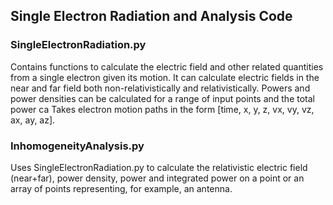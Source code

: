 ## Single Electron Radiation and Analysis Code
### SingleElectronRadiation.py
Contains functions to calculate the electric field and other related quantities from a single electron given its motion.  It can calculate electric fields in the near and far field both non-relativistically and relativistically.  Powers and power densities can be calculated for a range of input points and the total power ca
Takes electron motion paths in the form
[time, x, y, z, vx, vy, vz, ax, ay, az].

### InhomogeneityAnalysis.py
Uses SingleElectronRadiation.py to calculate the relativistic electric field (near+far), power density, power and integrated power on a point or an array of points representing, for example, an antenna.
